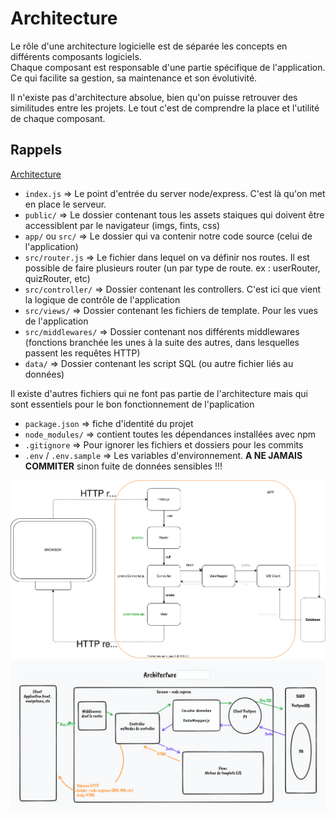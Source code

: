 # Architecture

Le rôle d'une architecture logicielle est de séparée les concepts en différents composants logiciels.  
Chaque composant est responsable d'une partie spécifique de l'application.  
Ce qui facilite sa gestion, sa maintenance et son évolutivité.

Il n'existe pas d'architecture absolue, bien qu'on puisse retrouver des similitudes entre les projets. Le tout c'est de comprendre la place et l'utilité de chaque composant.

## Rappels

[Architecture](https://whimsical.com/support-visuel-TtYnQXMeoTWgA9JxmeugBi)

- `index.js` => Le point d'entrée du server node/express. C'est là qu'on met en place le serveur.
- `public/` => Le dossier contenant tous les assets staiques qui doivent être accessiblent par le navigateur (imgs, fints, css)
- `app/` ou `src/` => Le dossier qui va contenir notre code source (celui de l'application)
- `src/router.js` => Le fichier dans lequel on va définir nos routes. Il est possible de faire plusieurs router (un par type de route. ex : userRouter, quizRouter, etc)
- `src/controller/` => Dossier contenant les controllers. C'est ici que vient la logique de contrôle de l'application
- `src/views/` => Dossier contenant les fichiers de template. Pour les vues de l'application
- `src/middlewares/` => Dossier contenant nos différents middlewares (fonctions branchée les unes à la suite des autres, dans lesquelles passent les requêtes HTTP)
- `data/` => Dossier contenant les script SQL (ou autre fichier liés au données)

Il existe d'autres fichiers qui ne font pas partie de l'architecture mais qui sont essentiels pour le bon fonctionnement de l'paplication

- `package.json` => fiche d'identité du projet
- `node_modules/` => contient toutes les dépendances installées avec npm
- `.gitignore` => Pour ignorer les fichiers et dossiers pour les commits
- `.env` / `.env.sample` => Les variables d'environnement. **A NE JAMAIS COMMITER** sinon fuite de données sensibles !!!

![Architecture](./architecture.svg)
![Architecture](./archi.png)
